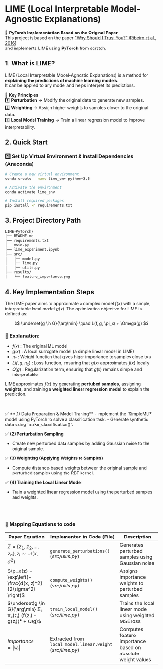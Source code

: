 # LIME (Local Interpretable Model-Agnostic Explanations)

📢 **PyTorch Implementation Based on the Original Paper**  
This project is based on the paper ["Why Should I Trust You?" (Ribeiro et al., 2016)](https://arxiv.org/abs/1602.04938)  
and implements LIME using **PyTorch** from scratch.

## 1. What is LIME?
LIME (Local Interpretable Model-Agnostic Explanations) is a method for **explaining the predictions of machine learning models**.  
It can be applied to any model and helps interpret its predictions.

**🌟 Key Principles**  
1️⃣ **Perturbation** → Modify the original data to generate new samples.  
2️⃣ **Weighting** → Assign higher weights to samples closer to the original data.  
3️⃣ **Local Model Training** → Train a linear regression model to improve interpretability.  

## 2. Quick Start
### 1️⃣ **Set Up Virtual Environment & Install Dependencies (Anaconda)**
```bash
# Create a new virtual environment
conda create --name lime_env python=3.8

# Activate the environment
conda activate lime_env

# Install required packages
pip install -r requirements.txt
```

## 3. Project Directory Path
```bash
LIME-PyTorch/
│── README.md                 
│── requirements.txt
│── main.py
│── lime_experiment.ipynb     
│── src/                      
│   │── model.py              
│   │── lime.py               
│   │── utils.py              
│── results/                  
│   └── feature_importance.png
```

## 4. Key Implementation Steps

The LIME paper aims to approximate a complex model $f(x)$ with a simple, interpretable local model $g(x)$.
The optimization objective for LIME is defined as:

$$
\underset{g \in G}{\arg\min} \quad L(f, g, \pi_x) + \Omega(g)
$$

### 🌟 Explanation:
- $f(x)$ : The original ML model
- $g(x)$ : A local surrogate model (a simple linear model in LIME)
- $\pi_x$ : Weight function that gives higer importance to samples close to $x$
- $L(f, g, \pi_x)$ : Loss function, ensuring that $g(x)$ approximates $f(x)$ locally
- $\Omega(g)$ : Regularization term, ensuring that $g(x)$ remains simple and interpretable

LIME approximates $f(x)$ by generating **pertubed samples**, assigning **weights**, and training a **weighted linear regression model** to explain the prediction.

<br/>
<br/>
✅ **(1) Data Preparation & Model Traning**
- Implement the `SimpleMLP` model using PyTorch to solve a classification task.
- Generate synthetic data using `make_classification()`.

✅ **(2) Perturbation Sampling**
- Create new perturbed data samples by adding Gaussian noise to the original sample.

✅ **(3) Weighting (Applying Weights to Samples)**
- Compute distance-based weights between the original sample and perturbed samples using the RBF kernel.

✅ **(4) Training the Local Linear Model**
- Train a weighted linear regression model using the perturbed samples and weights.
<br/>
<br/>

### 🌟 Mapping Equations to code

| **Paper Equation** | **Implemented in Code (File)** | **Description** |
|-------------------|--------------------------------|------------------------------------|
| $Z = \{z_1, z_2, ..., z_n\}, z_i \sim \mathcal{N}(x, \sigma^2)$ | `generate_perturbations()`<br> (_src/utils.py_) | Generates perturbed samples using Gaussian noise |
| $\pi_x(z) = \exp\left(- \frac{d(x, z)^2}{2\sigma^2} \right)$ | `compute_weights()`<br> (_src/utils.py_) | Assigns importance weights to perturbed samples |
| $\underset{g \in G}{\arg\min} Σᵢ πₓ(zᵢ) (f(zᵢ) - g(zᵢ))² + Ω(g)$ | `train_local_model()`<br> (_src/lime.py_) | Trains the local linear model using weighted MSE loss |
| $Importance = \|wᵢ\|$| Extracted from `local_model.linear.weight`<br> (_src/lime.py_) | Computes feature importance based on absolute weight values |





















